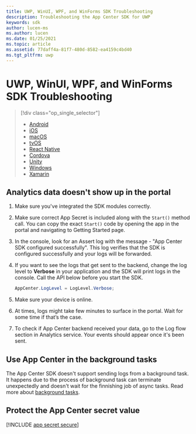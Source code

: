 ```yaml
---
title: UWP, WinUI, WPF, and WinForms SDK Troubleshooting
description: Troubleshooting the App Center SDK for UWP
keywords: sdk
author: lucen-ms
ms.author: lucen
ms.date: 01/25/2021
ms.topic: article
ms.assetid: 77daff4a-81f7-480d-8582-ea4159c4bd40
ms.tgt_pltfrm: uwp
---
```


# UWP, WinUI, WPF, and WinForms SDK Troubleshooting

> [!div  class="op_single_selector"]
> * [Android](android.md)
> * [iOS](ios.md)
> * [macOS](macos.md)
> * [tvOS](tvOS.md)
> * [React Native](react-native.md)
> * [Cordova](cordova.md)
> * [Unity](unity.md)
> * [Windows](uwp.md)
> * [Xamarin](xamarin.md)

## Analytics data doesn't show up in the portal

1. Make sure you've integrated the SDK modules correctly.
2. Make sure correct App Secret is included along with the `Start()` method call. You can copy the exact `Start()` code by opening the app in the portal and navigating to Getting Started page.
3. In the console, look for an Assert log with the message - "App Center SDK configured successfully". This log verifies that the SDK is configured successfully and your logs will be forwarded.
4. If you want to see the logs that get sent to the backend, change the log level to **Verbose** in your application and the SDK will print logs in the console. Call the API below before you start the SDK.

   ```csharp
   AppCenter.LogLevel = LogLevel.Verbose;
   ```

5. Make sure your device is online.
6. At times, logs might take few minutes to surface in the portal. Wait for some time if that’s the case.
7. To check if App Center backend received your data, go to the Log flow section in Analytics service. Your events should appear once it's been sent.

## Use App Center in the background tasks
The App Center SDK doesn't support sending logs from a background task. It happens due to the process of background task can terminate unexpectedly and doesn't wait for the finnishing job of async tasks. Read more about [background tasks](https://docs.microsoft.com/windows/uwp/launch-resume/support-your-app-with-background-tasks).

## Protect the App Center secret value

[!INCLUDE [app secret secure](../includes/app-secret-secure.md)]
